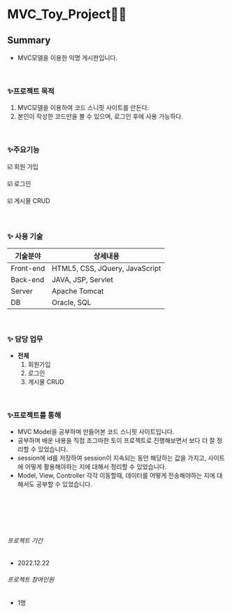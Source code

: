 # MVC_Toy_Project👩‍💻


## Summary
- MVC모델을 이용한 익명 게시판입니다.

&nbsp;
&nbsp;

### ✨프로젝트 목적
1.  MVC모델을 이용하여 코드 스니핏 사이트를 만든다.
2.  본인이 작성한 코드만을 볼 수 있으며, 로그인 후에 사용 가능하다.


&nbsp;
&nbsp;

### ✨주요기능
☑️ 회원 가입

☑️ 로그인

☑️ 게시물 CRUD



&nbsp;
&nbsp;

### ✨ 사용 기술
| 기술분야 | 상세내용 |
| ------ | ------ |
| Front-end | HTML5, CSS, JQuery, JavaScript |
| Back-end | JAVA, JSP, Servlet |
| Server | Apache Tomcat |
| DB | Oracle, SQL |

&nbsp;
 &nbsp;     

### ✨ 담당 업무
- **전체** 
     1. 회원가입
     2. 로그인
     3. 게시물 CRUD

&nbsp;
&nbsp;
 &nbsp;
     
     
 ### ✨프로젝트를 통해
 
 - MVC Model을 공부하며 만들어본 코드 스니핏 사이트입니다.
 - 공부하며 배운 내용을 직접 조그마한 토이 프로젝트로 진행해보면서 보다 더 잘 정리할 수 있었습니다.
 - session에 id를 저장하여 session이 지속되는 동안 해당하는 값을 가지고, 사이트에 어떻게 활용해야하는 지에 대해서 정리할 수 있었습니다.
 - Model, View, Controller 각각 이동할때, 데이터를 어떻게 전송해야하는 지에 대해서도 공부할 수 있었습니다.
 
&nbsp;
&nbsp;
---
&nbsp;
&nbsp;
###### _프로젝트 기간_
- 2022.12.22


###### _프로젝트 참여인원_
- 1명


